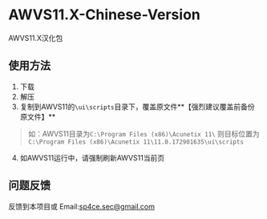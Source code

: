 # AWVS11.X-Chinese-Version
AWVS11.X汉化包
## 使用方法
1. 下载
2. 解压
3. 复制到AWVS11的`\ui\scripts`目录下，覆盖原文件**【强烈建议覆盖前备份原文件】**
> 如：AWVS11目录为`C:\Program Files (x86)\Acunetix 11\`
> 则目标位置为`C:\Program Files (x86)\Acunetix 11\11.0.172901635\ui\scripts`
4. 如AWVS11运行中，请强制刷新AWVS11当前页
## 问题反馈
反馈到本项目或
Email:sp4ce.sec@gmail.com
